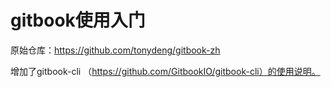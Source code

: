 # gitbook使用入门


原始仓库：https://github.com/tonydeng/gitbook-zh

增加了gitbook-cli （https://github.com/GitbookIO/gitbook-cli）的使用说明。